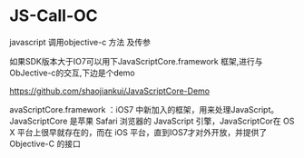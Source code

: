 JS-Call-OC
==========

javascript 调用objective-c 方法 及传参

如果SDK版本大于IO7可以用下JavaScriptCore.framework 框架,进行与 ObJective-c的交互,下边是个demo

https://github.com/shaojiankui/JavaScriptCore-Demo

avaScriptCore.framework ：iOS7 中新加入的框架，用来处理JavaScript。JavaScriptCore 是苹果 Safari 浏览器的 JavaScript 引擎，JavaScriptCor在 OS X 平台上很早就存在的，而在 iOS 平台，直到IOS7才对外开放，并提供了 Objective-C 的接口
